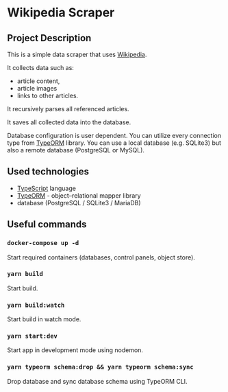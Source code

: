 # Wikipedia Scraper

## Project Description

This is a simple data scraper that uses [Wikipedia](https://www.wikipedia.org/).

It collects data such as:

-   article content,
-   article images
-   links to other articles.

It recursively parses all referenced articles.

It saves all collected data into the database.

Database configuration is user dependent. You can utilize every connection type from [TypeORM](https://typeorm.io/) library.
You can use a local database (e.g. SQLite3) but also a remote database (PostgreSQL or MySQL).

## Used technologies

-   [TypeScript](https://www.typescriptlang.org/) language
-   [TypeORM](https://typeorm.io/) - object–relational mapper library
-   database (PostgreSQL / SQLite3 / MariaDB)

## Useful commands

### `docker-compose up -d`

Start required containers (databases, control panels, object store).

### `yarn build`

Start build.

### `yarn build:watch`

Start build in watch mode.

### `yarn start:dev`

Start app in development mode using nodemon.

### `yarn typeorm schema:drop && yarn typeorm schema:sync`

Drop database and sync database schema using TypeORM CLI.
